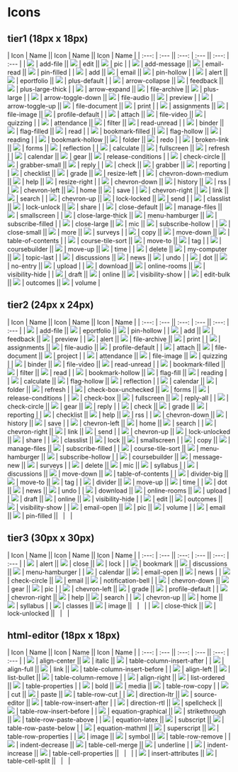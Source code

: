 # Icons

## tier1 (18px x 18px)

| Icon | Name || Icon | Name || Icon | Name |
| :---: | :--- || :---: | :--- || :---: | :--- |
| ![](https://cdn.rawgit.com/Brightspace/d2l-icons-ui/master/images/tier1/add-file.svg?raw=true) | add-file || ![](https://cdn.rawgit.com/Brightspace/d2l-icons-ui/master/images/tier1/edit.svg?raw=true) | edit || ![](https://cdn.rawgit.com/Brightspace/d2l-icons-ui/master/images/tier1/pic.svg?raw=true) | pic |
| ![](https://cdn.rawgit.com/Brightspace/d2l-icons-ui/master/images/tier1/add-message.svg?raw=true) | add-message || ![](https://cdn.rawgit.com/Brightspace/d2l-icons-ui/master/images/tier1/email-read.svg?raw=true) | email-read || ![](https://cdn.rawgit.com/Brightspace/d2l-icons-ui/master/images/tier1/pin-filled.svg?raw=true) | pin-filled |
| ![](https://cdn.rawgit.com/Brightspace/d2l-icons-ui/master/images/tier1/add.svg?raw=true) | add || ![](https://cdn.rawgit.com/Brightspace/d2l-icons-ui/master/images/tier1/email.svg?raw=true) | email || ![](https://cdn.rawgit.com/Brightspace/d2l-icons-ui/master/images/tier1/pin-hollow.svg?raw=true) | pin-hollow |
| ![](https://cdn.rawgit.com/Brightspace/d2l-icons-ui/master/images/tier1/alert.svg?raw=true) | alert || ![](https://cdn.rawgit.com/Brightspace/d2l-icons-ui/master/images/tier1/eportfolio.svg?raw=true) | eportfolio || ![](https://cdn.rawgit.com/Brightspace/d2l-icons-ui/master/images/tier1/plus-default.svg?raw=true) | plus-default |
| ![](https://cdn.rawgit.com/Brightspace/d2l-icons-ui/master/images/tier1/arrow-collapse.svg?raw=true) | arrow-collapse || ![](https://cdn.rawgit.com/Brightspace/d2l-icons-ui/master/images/tier1/feedback.svg?raw=true) | feedback || ![](https://cdn.rawgit.com/Brightspace/d2l-icons-ui/master/images/tier1/plus-large-thick.svg?raw=true) | plus-large-thick |
| ![](https://cdn.rawgit.com/Brightspace/d2l-icons-ui/master/images/tier1/arrow-expand.svg?raw=true) | arrow-expand || ![](https://cdn.rawgit.com/Brightspace/d2l-icons-ui/master/images/tier1/file-archive.svg?raw=true) | file-archive || ![](https://cdn.rawgit.com/Brightspace/d2l-icons-ui/master/images/tier1/plus-large.svg?raw=true) | plus-large |
| ![](https://cdn.rawgit.com/Brightspace/d2l-icons-ui/master/images/tier1/arrow-toggle-down.svg?raw=true) | arrow-toggle-down || ![](https://cdn.rawgit.com/Brightspace/d2l-icons-ui/master/images/tier1/file-audio.svg?raw=true) | file-audio || ![](https://cdn.rawgit.com/Brightspace/d2l-icons-ui/master/images/tier1/preview.svg?raw=true) | preview |
| ![](https://cdn.rawgit.com/Brightspace/d2l-icons-ui/master/images/tier1/arrow-toggle-up.svg?raw=true) | arrow-toggle-up || ![](https://cdn.rawgit.com/Brightspace/d2l-icons-ui/master/images/tier1/file-document.svg?raw=true) | file-document || ![](https://cdn.rawgit.com/Brightspace/d2l-icons-ui/master/images/tier1/print.svg?raw=true) | print |
| ![](https://cdn.rawgit.com/Brightspace/d2l-icons-ui/master/images/tier1/assignments.svg?raw=true) | assignments || ![](https://cdn.rawgit.com/Brightspace/d2l-icons-ui/master/images/tier1/file-image.svg?raw=true) | file-image || ![](https://cdn.rawgit.com/Brightspace/d2l-icons-ui/master/images/tier1/profile-default.svg?raw=true) | profile-default |
| ![](https://cdn.rawgit.com/Brightspace/d2l-icons-ui/master/images/tier1/attach.svg?raw=true) | attach || ![](https://cdn.rawgit.com/Brightspace/d2l-icons-ui/master/images/tier1/file-video.svg?raw=true) | file-video || ![](https://cdn.rawgit.com/Brightspace/d2l-icons-ui/master/images/tier1/quizzing.svg?raw=true) | quizzing |
| ![](https://cdn.rawgit.com/Brightspace/d2l-icons-ui/master/images/tier1/attendance.svg?raw=true) | attendance || ![](https://cdn.rawgit.com/Brightspace/d2l-icons-ui/master/images/tier1/filter.svg?raw=true) | filter || ![](https://cdn.rawgit.com/Brightspace/d2l-icons-ui/master/images/tier1/read-unread.svg?raw=true) | read-unread |
| ![](https://cdn.rawgit.com/Brightspace/d2l-icons-ui/master/images/tier1/binder.svg?raw=true) | binder || ![](https://cdn.rawgit.com/Brightspace/d2l-icons-ui/master/images/tier1/flag-filled.svg?raw=true) | flag-filled || ![](https://cdn.rawgit.com/Brightspace/d2l-icons-ui/master/images/tier1/read.svg?raw=true) | read |
| ![](https://cdn.rawgit.com/Brightspace/d2l-icons-ui/master/images/tier1/bookmark-filled.svg?raw=true) | bookmark-filled || ![](https://cdn.rawgit.com/Brightspace/d2l-icons-ui/master/images/tier1/flag-hollow.svg?raw=true) | flag-hollow || ![](https://cdn.rawgit.com/Brightspace/d2l-icons-ui/master/images/tier1/reading.svg?raw=true) | reading |
| ![](https://cdn.rawgit.com/Brightspace/d2l-icons-ui/master/images/tier1/bookmark-hollow.svg?raw=true) | bookmark-hollow || ![](https://cdn.rawgit.com/Brightspace/d2l-icons-ui/master/images/tier1/folder.svg?raw=true) | folder || ![](https://cdn.rawgit.com/Brightspace/d2l-icons-ui/master/images/tier1/redo.svg?raw=true) | redo |
| ![](https://cdn.rawgit.com/Brightspace/d2l-icons-ui/master/images/tier1/broken-link.svg?raw=true) | broken-link || ![](https://cdn.rawgit.com/Brightspace/d2l-icons-ui/master/images/tier1/forms.svg?raw=true) | forms || ![](https://cdn.rawgit.com/Brightspace/d2l-icons-ui/master/images/tier1/reflection.svg?raw=true) | reflection |
| ![](https://cdn.rawgit.com/Brightspace/d2l-icons-ui/master/images/tier1/calculate.svg?raw=true) | calculate || ![](https://cdn.rawgit.com/Brightspace/d2l-icons-ui/master/images/tier1/fullscreen.svg?raw=true) | fullscreen || ![](https://cdn.rawgit.com/Brightspace/d2l-icons-ui/master/images/tier1/refresh.svg?raw=true) | refresh |
| ![](https://cdn.rawgit.com/Brightspace/d2l-icons-ui/master/images/tier1/calendar.svg?raw=true) | calendar || ![](https://cdn.rawgit.com/Brightspace/d2l-icons-ui/master/images/tier1/gear.svg?raw=true) | gear || ![](https://cdn.rawgit.com/Brightspace/d2l-icons-ui/master/images/tier1/release-conditions.svg?raw=true) | release-conditions |
| ![](https://cdn.rawgit.com/Brightspace/d2l-icons-ui/master/images/tier1/check-circle.svg?raw=true) | check-circle || ![](https://cdn.rawgit.com/Brightspace/d2l-icons-ui/master/images/tier1/grabber-small.svg?raw=true) | grabber-small || ![](https://cdn.rawgit.com/Brightspace/d2l-icons-ui/master/images/tier1/reply.svg?raw=true) | reply |
| ![](https://cdn.rawgit.com/Brightspace/d2l-icons-ui/master/images/tier1/check.svg?raw=true) | check || ![](https://cdn.rawgit.com/Brightspace/d2l-icons-ui/master/images/tier1/grabber.svg?raw=true) | grabber || ![](https://cdn.rawgit.com/Brightspace/d2l-icons-ui/master/images/tier1/reporting.svg?raw=true) | reporting |
| ![](https://cdn.rawgit.com/Brightspace/d2l-icons-ui/master/images/tier1/checklist.svg?raw=true) | checklist || ![](https://cdn.rawgit.com/Brightspace/d2l-icons-ui/master/images/tier1/grade.svg?raw=true) | grade || ![](https://cdn.rawgit.com/Brightspace/d2l-icons-ui/master/images/tier1/resize-left.svg?raw=true) | resize-left |
| ![](https://cdn.rawgit.com/Brightspace/d2l-icons-ui/master/images/tier1/chevron-down-medium.svg?raw=true) | chevron-down-medium || ![](https://cdn.rawgit.com/Brightspace/d2l-icons-ui/master/images/tier1/help.svg?raw=true) | help || ![](https://cdn.rawgit.com/Brightspace/d2l-icons-ui/master/images/tier1/resize-right.svg?raw=true) | resize-right |
| ![](https://cdn.rawgit.com/Brightspace/d2l-icons-ui/master/images/tier1/chevron-down.svg?raw=true) | chevron-down || ![](https://cdn.rawgit.com/Brightspace/d2l-icons-ui/master/images/tier1/history.svg?raw=true) | history || ![](https://cdn.rawgit.com/Brightspace/d2l-icons-ui/master/images/tier1/rss.svg?raw=true) | rss |
| ![](https://cdn.rawgit.com/Brightspace/d2l-icons-ui/master/images/tier1/chevron-left.svg?raw=true) | chevron-left || ![](https://cdn.rawgit.com/Brightspace/d2l-icons-ui/master/images/tier1/home.svg?raw=true) | home || ![](https://cdn.rawgit.com/Brightspace/d2l-icons-ui/master/images/tier1/save.svg?raw=true) | save |
| ![](https://cdn.rawgit.com/Brightspace/d2l-icons-ui/master/images/tier1/chevron-right.svg?raw=true) | chevron-right || ![](https://cdn.rawgit.com/Brightspace/d2l-icons-ui/master/images/tier1/link.svg?raw=true) | link || ![](https://cdn.rawgit.com/Brightspace/d2l-icons-ui/master/images/tier1/search.svg?raw=true) | search |
| ![](https://cdn.rawgit.com/Brightspace/d2l-icons-ui/master/images/tier1/chevron-up.svg?raw=true) | chevron-up || ![](https://cdn.rawgit.com/Brightspace/d2l-icons-ui/master/images/tier1/lock-locked.svg?raw=true) | lock-locked || ![](https://cdn.rawgit.com/Brightspace/d2l-icons-ui/master/images/tier1/send.svg?raw=true) | send |
| ![](https://cdn.rawgit.com/Brightspace/d2l-icons-ui/master/images/tier1/classlist.svg?raw=true) | classlist || ![](https://cdn.rawgit.com/Brightspace/d2l-icons-ui/master/images/tier1/lock-unlock.svg?raw=true) | lock-unlock || ![](https://cdn.rawgit.com/Brightspace/d2l-icons-ui/master/images/tier1/share.svg?raw=true) | share |
| ![](https://cdn.rawgit.com/Brightspace/d2l-icons-ui/master/images/tier1/close-default.svg?raw=true) | close-default || ![](https://cdn.rawgit.com/Brightspace/d2l-icons-ui/master/images/tier1/manage-files.svg?raw=true) | manage-files || ![](https://cdn.rawgit.com/Brightspace/d2l-icons-ui/master/images/tier1/smallscreen.svg?raw=true) | smallscreen |
| ![](https://cdn.rawgit.com/Brightspace/d2l-icons-ui/master/images/tier1/close-large-thick.svg?raw=true) | close-large-thick || ![](https://cdn.rawgit.com/Brightspace/d2l-icons-ui/master/images/tier1/menu-hamburger.svg?raw=true) | menu-hamburger || ![](https://cdn.rawgit.com/Brightspace/d2l-icons-ui/master/images/tier1/subscribe-filled.svg?raw=true) | subscribe-filled |
| ![](https://cdn.rawgit.com/Brightspace/d2l-icons-ui/master/images/tier1/close-large.svg?raw=true) | close-large || ![](https://cdn.rawgit.com/Brightspace/d2l-icons-ui/master/images/tier1/mic.svg?raw=true) | mic || ![](https://cdn.rawgit.com/Brightspace/d2l-icons-ui/master/images/tier1/subscribe-hollow.svg?raw=true) | subscribe-hollow |
| ![](https://cdn.rawgit.com/Brightspace/d2l-icons-ui/master/images/tier1/close-small.svg?raw=true) | close-small || ![](https://cdn.rawgit.com/Brightspace/d2l-icons-ui/master/images/tier1/more.svg?raw=true) | more || ![](https://cdn.rawgit.com/Brightspace/d2l-icons-ui/master/images/tier1/surveys.svg?raw=true) | surveys |
| ![](https://cdn.rawgit.com/Brightspace/d2l-icons-ui/master/images/tier1/copy.svg?raw=true) | copy || ![](https://cdn.rawgit.com/Brightspace/d2l-icons-ui/master/images/tier1/move-down.svg?raw=true) | move-down || ![](https://cdn.rawgit.com/Brightspace/d2l-icons-ui/master/images/tier1/table-of-contents.svg?raw=true) | table-of-contents |
| ![](https://cdn.rawgit.com/Brightspace/d2l-icons-ui/master/images/tier1/course-tile-sort.svg?raw=true) | course-tile-sort || ![](https://cdn.rawgit.com/Brightspace/d2l-icons-ui/master/images/tier1/move-to.svg?raw=true) | move-to || ![](https://cdn.rawgit.com/Brightspace/d2l-icons-ui/master/images/tier1/tag.svg?raw=true) | tag |
| ![](https://cdn.rawgit.com/Brightspace/d2l-icons-ui/master/images/tier1/coursebuilder.svg?raw=true) | coursebuilder || ![](https://cdn.rawgit.com/Brightspace/d2l-icons-ui/master/images/tier1/move-up.svg?raw=true) | move-up || ![](https://cdn.rawgit.com/Brightspace/d2l-icons-ui/master/images/tier1/time.svg?raw=true) | time |
| ![](https://cdn.rawgit.com/Brightspace/d2l-icons-ui/master/images/tier1/delete.svg?raw=true) | delete || ![](https://cdn.rawgit.com/Brightspace/d2l-icons-ui/master/images/tier1/my-computer.svg?raw=true) | my-computer || ![](https://cdn.rawgit.com/Brightspace/d2l-icons-ui/master/images/tier1/topic-last.svg?raw=true) | topic-last |
| ![](https://cdn.rawgit.com/Brightspace/d2l-icons-ui/master/images/tier1/discussions.svg?raw=true) | discussions || ![](https://cdn.rawgit.com/Brightspace/d2l-icons-ui/master/images/tier1/news.svg?raw=true) | news || ![](https://cdn.rawgit.com/Brightspace/d2l-icons-ui/master/images/tier1/undo.svg?raw=true) | undo |
| ![](https://cdn.rawgit.com/Brightspace/d2l-icons-ui/master/images/tier1/dot.svg?raw=true) | dot || ![](https://cdn.rawgit.com/Brightspace/d2l-icons-ui/master/images/tier1/no-entry.svg?raw=true) | no-entry || ![](https://cdn.rawgit.com/Brightspace/d2l-icons-ui/master/images/tier1/upload.svg?raw=true) | upload |
| ![](https://cdn.rawgit.com/Brightspace/d2l-icons-ui/master/images/tier1/download.svg?raw=true) | download || ![](https://cdn.rawgit.com/Brightspace/d2l-icons-ui/master/images/tier1/online-rooms.svg?raw=true) | online-rooms || ![](https://cdn.rawgit.com/Brightspace/d2l-icons-ui/master/images/tier1/visibility-hide.svg?raw=true) | visibility-hide |
| ![](https://cdn.rawgit.com/Brightspace/d2l-icons-ui/master/images/tier1/draft.svg?raw=true) | draft || ![](https://cdn.rawgit.com/Brightspace/d2l-icons-ui/master/images/tier1/online.svg?raw=true) | online || ![](https://cdn.rawgit.com/Brightspace/d2l-icons-ui/master/images/tier1/visibility-show.svg?raw=true) | visibility-show |
| ![](https://cdn.rawgit.com/Brightspace/d2l-icons-ui/master/images/tier1/edit-bulk.svg?raw=true) | edit-bulk || ![](https://cdn.rawgit.com/Brightspace/d2l-icons-ui/master/images/tier1/outcomes.svg?raw=true) | outcomes || ![](https://cdn.rawgit.com/Brightspace/d2l-icons-ui/master/images/tier1/volume.svg?raw=true) | volume |

## tier2 (24px x 24px)

| Icon | Name || Icon | Name || Icon | Name |
| :---: | :--- || :---: | :--- || :---: | :--- |
| ![](https://cdn.rawgit.com/Brightspace/d2l-icons-ui/master/images/tier2/add-file.svg?raw=true) | add-file || ![](https://cdn.rawgit.com/Brightspace/d2l-icons-ui/master/images/tier2/eportfolio.svg?raw=true) | eportfolio || ![](https://cdn.rawgit.com/Brightspace/d2l-icons-ui/master/images/tier2/pin-hollow.svg?raw=true) | pin-hollow |
| ![](https://cdn.rawgit.com/Brightspace/d2l-icons-ui/master/images/tier2/add.svg?raw=true) | add || ![](https://cdn.rawgit.com/Brightspace/d2l-icons-ui/master/images/tier2/feedback.svg?raw=true) | feedback || ![](https://cdn.rawgit.com/Brightspace/d2l-icons-ui/master/images/tier2/preview.svg?raw=true) | preview |
| ![](https://cdn.rawgit.com/Brightspace/d2l-icons-ui/master/images/tier2/alert.svg?raw=true) | alert || ![](https://cdn.rawgit.com/Brightspace/d2l-icons-ui/master/images/tier2/file-archive.svg?raw=true) | file-archive || ![](https://cdn.rawgit.com/Brightspace/d2l-icons-ui/master/images/tier2/print.svg?raw=true) | print |
| ![](https://cdn.rawgit.com/Brightspace/d2l-icons-ui/master/images/tier2/assignments.svg?raw=true) | assignments || ![](https://cdn.rawgit.com/Brightspace/d2l-icons-ui/master/images/tier2/file-audio.svg?raw=true) | file-audio || ![](https://cdn.rawgit.com/Brightspace/d2l-icons-ui/master/images/tier2/profile-default.svg?raw=true) | profile-default |
| ![](https://cdn.rawgit.com/Brightspace/d2l-icons-ui/master/images/tier2/attach.svg?raw=true) | attach || ![](https://cdn.rawgit.com/Brightspace/d2l-icons-ui/master/images/tier2/file-document.svg?raw=true) | file-document || ![](https://cdn.rawgit.com/Brightspace/d2l-icons-ui/master/images/tier2/project.svg?raw=true) | project |
| ![](https://cdn.rawgit.com/Brightspace/d2l-icons-ui/master/images/tier2/attendance.svg?raw=true) | attendance || ![](https://cdn.rawgit.com/Brightspace/d2l-icons-ui/master/images/tier2/file-image.svg?raw=true) | file-image || ![](https://cdn.rawgit.com/Brightspace/d2l-icons-ui/master/images/tier2/quizzing.svg?raw=true) | quizzing |
| ![](https://cdn.rawgit.com/Brightspace/d2l-icons-ui/master/images/tier2/binder.svg?raw=true) | binder || ![](https://cdn.rawgit.com/Brightspace/d2l-icons-ui/master/images/tier2/file-video.svg?raw=true) | file-video || ![](https://cdn.rawgit.com/Brightspace/d2l-icons-ui/master/images/tier2/read-unread.svg?raw=true) | read-unread |
| ![](https://cdn.rawgit.com/Brightspace/d2l-icons-ui/master/images/tier2/bookmark-filled.svg?raw=true) | bookmark-filled || ![](https://cdn.rawgit.com/Brightspace/d2l-icons-ui/master/images/tier2/filter.svg?raw=true) | filter || ![](https://cdn.rawgit.com/Brightspace/d2l-icons-ui/master/images/tier2/read.svg?raw=true) | read |
| ![](https://cdn.rawgit.com/Brightspace/d2l-icons-ui/master/images/tier2/bookmark-hollow.svg?raw=true) | bookmark-hollow || ![](https://cdn.rawgit.com/Brightspace/d2l-icons-ui/master/images/tier2/flag-fill.svg?raw=true) | flag-fill || ![](https://cdn.rawgit.com/Brightspace/d2l-icons-ui/master/images/tier2/reading.svg?raw=true) | reading |
| ![](https://cdn.rawgit.com/Brightspace/d2l-icons-ui/master/images/tier2/calculate.svg?raw=true) | calculate || ![](https://cdn.rawgit.com/Brightspace/d2l-icons-ui/master/images/tier2/flag-hollow.svg?raw=true) | flag-hollow || ![](https://cdn.rawgit.com/Brightspace/d2l-icons-ui/master/images/tier2/reflection.svg?raw=true) | reflection |
| ![](https://cdn.rawgit.com/Brightspace/d2l-icons-ui/master/images/tier2/calendar.svg?raw=true) | calendar || ![](https://cdn.rawgit.com/Brightspace/d2l-icons-ui/master/images/tier2/folder.svg?raw=true) | folder || ![](https://cdn.rawgit.com/Brightspace/d2l-icons-ui/master/images/tier2/refresh.svg?raw=true) | refresh |
| ![](https://cdn.rawgit.com/Brightspace/d2l-icons-ui/master/images/tier2/check-box-unchecked.svg?raw=true) | check-box-unchecked || ![](https://cdn.rawgit.com/Brightspace/d2l-icons-ui/master/images/tier2/forms.svg?raw=true) | forms || ![](https://cdn.rawgit.com/Brightspace/d2l-icons-ui/master/images/tier2/release-conditions.svg?raw=true) | release-conditions |
| ![](https://cdn.rawgit.com/Brightspace/d2l-icons-ui/master/images/tier2/check-box.svg?raw=true) | check-box || ![](https://cdn.rawgit.com/Brightspace/d2l-icons-ui/master/images/tier2/fullscreen.svg?raw=true) | fullscreen || ![](https://cdn.rawgit.com/Brightspace/d2l-icons-ui/master/images/tier2/reply-all.svg?raw=true) | reply-all |
| ![](https://cdn.rawgit.com/Brightspace/d2l-icons-ui/master/images/tier2/check-circle.svg?raw=true) | check-circle || ![](https://cdn.rawgit.com/Brightspace/d2l-icons-ui/master/images/tier2/gear.svg?raw=true) | gear || ![](https://cdn.rawgit.com/Brightspace/d2l-icons-ui/master/images/tier2/reply.svg?raw=true) | reply |
| ![](https://cdn.rawgit.com/Brightspace/d2l-icons-ui/master/images/tier2/check.svg?raw=true) | check || ![](https://cdn.rawgit.com/Brightspace/d2l-icons-ui/master/images/tier2/grade.svg?raw=true) | grade || ![](https://cdn.rawgit.com/Brightspace/d2l-icons-ui/master/images/tier2/reporting.svg?raw=true) | reporting |
| ![](https://cdn.rawgit.com/Brightspace/d2l-icons-ui/master/images/tier2/checklist.svg?raw=true) | checklist || ![](https://cdn.rawgit.com/Brightspace/d2l-icons-ui/master/images/tier2/help.svg?raw=true) | help || ![](https://cdn.rawgit.com/Brightspace/d2l-icons-ui/master/images/tier2/rss.svg?raw=true) | rss |
| ![](https://cdn.rawgit.com/Brightspace/d2l-icons-ui/master/images/tier2/chevron-down.svg?raw=true) | chevron-down || ![](https://cdn.rawgit.com/Brightspace/d2l-icons-ui/master/images/tier2/history.svg?raw=true) | history || ![](https://cdn.rawgit.com/Brightspace/d2l-icons-ui/master/images/tier2/save.svg?raw=true) | save |
| ![](https://cdn.rawgit.com/Brightspace/d2l-icons-ui/master/images/tier2/chevron-left.svg?raw=true) | chevron-left || ![](https://cdn.rawgit.com/Brightspace/d2l-icons-ui/master/images/tier2/home.svg?raw=true) | home || ![](https://cdn.rawgit.com/Brightspace/d2l-icons-ui/master/images/tier2/search.svg?raw=true) | search |
| ![](https://cdn.rawgit.com/Brightspace/d2l-icons-ui/master/images/tier2/chevron-right.svg?raw=true) | chevron-right || ![](https://cdn.rawgit.com/Brightspace/d2l-icons-ui/master/images/tier2/link.svg?raw=true) | link || ![](https://cdn.rawgit.com/Brightspace/d2l-icons-ui/master/images/tier2/send.svg?raw=true) | send |
| ![](https://cdn.rawgit.com/Brightspace/d2l-icons-ui/master/images/tier2/chevron-up.svg?raw=true) | chevron-up || ![](https://cdn.rawgit.com/Brightspace/d2l-icons-ui/master/images/tier2/lock-unlocked.svg?raw=true) | lock-unlocked || ![](https://cdn.rawgit.com/Brightspace/d2l-icons-ui/master/images/tier2/share.svg?raw=true) | share |
| ![](https://cdn.rawgit.com/Brightspace/d2l-icons-ui/master/images/tier2/classlist.svg?raw=true) | classlist || ![](https://cdn.rawgit.com/Brightspace/d2l-icons-ui/master/images/tier2/lock.svg?raw=true) | lock || ![](https://cdn.rawgit.com/Brightspace/d2l-icons-ui/master/images/tier2/smallscreen.svg?raw=true) | smallscreen |
| ![](https://cdn.rawgit.com/Brightspace/d2l-icons-ui/master/images/tier2/copy.svg?raw=true) | copy || ![](https://cdn.rawgit.com/Brightspace/d2l-icons-ui/master/images/tier2/manage-files.svg?raw=true) | manage-files || ![](https://cdn.rawgit.com/Brightspace/d2l-icons-ui/master/images/tier2/subscribe-filled.svg?raw=true) | subscribe-filled |
| ![](https://cdn.rawgit.com/Brightspace/d2l-icons-ui/master/images/tier2/course-tile-sort.svg?raw=true) | course-tile-sort || ![](https://cdn.rawgit.com/Brightspace/d2l-icons-ui/master/images/tier2/menu-hamburger.svg?raw=true) | menu-hamburger || ![](https://cdn.rawgit.com/Brightspace/d2l-icons-ui/master/images/tier2/subscribe-hollow.svg?raw=true) | subscribe-hollow |
| ![](https://cdn.rawgit.com/Brightspace/d2l-icons-ui/master/images/tier2/coursebuilder.svg?raw=true) | coursebuilder || ![](https://cdn.rawgit.com/Brightspace/d2l-icons-ui/master/images/tier2/message-new.svg?raw=true) | message-new || ![](https://cdn.rawgit.com/Brightspace/d2l-icons-ui/master/images/tier2/surveys.svg?raw=true) | surveys |
| ![](https://cdn.rawgit.com/Brightspace/d2l-icons-ui/master/images/tier2/delete.svg?raw=true) | delete || ![](https://cdn.rawgit.com/Brightspace/d2l-icons-ui/master/images/tier2/mic.svg?raw=true) | mic || ![](https://cdn.rawgit.com/Brightspace/d2l-icons-ui/master/images/tier2/syllabus.svg?raw=true) | syllabus |
| ![](https://cdn.rawgit.com/Brightspace/d2l-icons-ui/master/images/tier2/discussions.svg?raw=true) | discussions || ![](https://cdn.rawgit.com/Brightspace/d2l-icons-ui/master/images/tier2/move-down.svg?raw=true) | move-down || ![](https://cdn.rawgit.com/Brightspace/d2l-icons-ui/master/images/tier2/table-of-contents.svg?raw=true) | table-of-contents |
| ![](https://cdn.rawgit.com/Brightspace/d2l-icons-ui/master/images/tier2/divider-big.svg?raw=true) | divider-big || ![](https://cdn.rawgit.com/Brightspace/d2l-icons-ui/master/images/tier2/move-to.svg?raw=true) | move-to || ![](https://cdn.rawgit.com/Brightspace/d2l-icons-ui/master/images/tier2/tag.svg?raw=true) | tag |
| ![](https://cdn.rawgit.com/Brightspace/d2l-icons-ui/master/images/tier2/divider.svg?raw=true) | divider || ![](https://cdn.rawgit.com/Brightspace/d2l-icons-ui/master/images/tier2/move-up.svg?raw=true) | move-up || ![](https://cdn.rawgit.com/Brightspace/d2l-icons-ui/master/images/tier2/time.svg?raw=true) | time |
| ![](https://cdn.rawgit.com/Brightspace/d2l-icons-ui/master/images/tier2/dot.svg?raw=true) | dot || ![](https://cdn.rawgit.com/Brightspace/d2l-icons-ui/master/images/tier2/news.svg?raw=true) | news || ![](https://cdn.rawgit.com/Brightspace/d2l-icons-ui/master/images/tier2/undo.svg?raw=true) | undo |
| ![](https://cdn.rawgit.com/Brightspace/d2l-icons-ui/master/images/tier2/download.svg?raw=true) | download || ![](https://cdn.rawgit.com/Brightspace/d2l-icons-ui/master/images/tier2/online-rooms.svg?raw=true) | online-rooms || ![](https://cdn.rawgit.com/Brightspace/d2l-icons-ui/master/images/tier2/upload.svg?raw=true) | upload |
| ![](https://cdn.rawgit.com/Brightspace/d2l-icons-ui/master/images/tier2/draft.svg?raw=true) | draft || ![](https://cdn.rawgit.com/Brightspace/d2l-icons-ui/master/images/tier2/online.svg?raw=true) | online || ![](https://cdn.rawgit.com/Brightspace/d2l-icons-ui/master/images/tier2/visibility-hide.svg?raw=true) | visibility-hide |
| ![](https://cdn.rawgit.com/Brightspace/d2l-icons-ui/master/images/tier2/edit.svg?raw=true) | edit || ![](https://cdn.rawgit.com/Brightspace/d2l-icons-ui/master/images/tier2/outcomes.svg?raw=true) | outcomes || ![](https://cdn.rawgit.com/Brightspace/d2l-icons-ui/master/images/tier2/visibility-show.svg?raw=true) | visibility-show |
| ![](https://cdn.rawgit.com/Brightspace/d2l-icons-ui/master/images/tier2/email-open.svg?raw=true) | email-open || ![](https://cdn.rawgit.com/Brightspace/d2l-icons-ui/master/images/tier2/pic.svg?raw=true) | pic || ![](https://cdn.rawgit.com/Brightspace/d2l-icons-ui/master/images/tier2/volume.svg?raw=true) | volume |
| ![](https://cdn.rawgit.com/Brightspace/d2l-icons-ui/master/images/tier2/email.svg?raw=true) | email || ![](https://cdn.rawgit.com/Brightspace/d2l-icons-ui/master/images/tier2/pin-filled.svg?raw=true) | pin-filled || &nbsp; | &nbsp; |

## tier3 (30px x 30px)

| Icon | Name || Icon | Name || Icon | Name |
| :---: | :--- || :---: | :--- || :---: | :--- |
| ![](https://cdn.rawgit.com/Brightspace/d2l-icons-ui/master/images/tier3/alert.svg?raw=true) | alert || ![](https://cdn.rawgit.com/Brightspace/d2l-icons-ui/master/images/tier3/close.svg?raw=true) | close || ![](https://cdn.rawgit.com/Brightspace/d2l-icons-ui/master/images/tier3/lock.svg?raw=true) | lock |
| ![](https://cdn.rawgit.com/Brightspace/d2l-icons-ui/master/images/tier3/bookmark.svg?raw=true) | bookmark || ![](https://cdn.rawgit.com/Brightspace/d2l-icons-ui/master/images/tier3/discussions.svg?raw=true) | discussions || ![](https://cdn.rawgit.com/Brightspace/d2l-icons-ui/master/images/tier3/menu-hamburger.svg?raw=true) | menu-hamburger |
| ![](https://cdn.rawgit.com/Brightspace/d2l-icons-ui/master/images/tier3/calendar.svg?raw=true) | calendar || ![](https://cdn.rawgit.com/Brightspace/d2l-icons-ui/master/images/tier3/email-open.svg?raw=true) | email-open || ![](https://cdn.rawgit.com/Brightspace/d2l-icons-ui/master/images/tier3/news.svg?raw=true) | news |
| ![](https://cdn.rawgit.com/Brightspace/d2l-icons-ui/master/images/tier3/check-circle.svg?raw=true) | check-circle || ![](https://cdn.rawgit.com/Brightspace/d2l-icons-ui/master/images/tier3/email.svg?raw=true) | email || ![](https://cdn.rawgit.com/Brightspace/d2l-icons-ui/master/images/tier3/notification-bell.svg?raw=true) | notification-bell |
| ![](https://cdn.rawgit.com/Brightspace/d2l-icons-ui/master/images/tier3/chevron-down.svg?raw=true) | chevron-down || ![](https://cdn.rawgit.com/Brightspace/d2l-icons-ui/master/images/tier3/gear.svg?raw=true) | gear || ![](https://cdn.rawgit.com/Brightspace/d2l-icons-ui/master/images/tier3/pic.svg?raw=true) | pic |
| ![](https://cdn.rawgit.com/Brightspace/d2l-icons-ui/master/images/tier3/chevron-left.svg?raw=true) | chevron-left || ![](https://cdn.rawgit.com/Brightspace/d2l-icons-ui/master/images/tier3/grade.svg?raw=true) | grade || ![](https://cdn.rawgit.com/Brightspace/d2l-icons-ui/master/images/tier3/profile-default.svg?raw=true) | profile-default |
| ![](https://cdn.rawgit.com/Brightspace/d2l-icons-ui/master/images/tier3/chevron-right.svg?raw=true) | chevron-right || ![](https://cdn.rawgit.com/Brightspace/d2l-icons-ui/master/images/tier3/help.svg?raw=true) | help || ![](https://cdn.rawgit.com/Brightspace/d2l-icons-ui/master/images/tier3/search.svg?raw=true) | search |
| ![](https://cdn.rawgit.com/Brightspace/d2l-icons-ui/master/images/tier3/chevron-up.svg?raw=true) | chevron-up || ![](https://cdn.rawgit.com/Brightspace/d2l-icons-ui/master/images/tier3/home.svg?raw=true) | home || ![](https://cdn.rawgit.com/Brightspace/d2l-icons-ui/master/images/tier3/syllabus.svg?raw=true) | syllabus |
| ![](https://cdn.rawgit.com/Brightspace/d2l-icons-ui/master/images/tier3/classes.svg?raw=true) | classes || ![](https://cdn.rawgit.com/Brightspace/d2l-icons-ui/master/images/tier3/image.svg?raw=true) | image || &nbsp; | &nbsp; |
| ![](https://cdn.rawgit.com/Brightspace/d2l-icons-ui/master/images/tier3/close-thick.svg?raw=true) | close-thick || ![](https://cdn.rawgit.com/Brightspace/d2l-icons-ui/master/images/tier3/lock-unlocked.svg?raw=true) | lock-unlocked || &nbsp; | &nbsp; |

## html-editor (18px x 18px)

| Icon | Name || Icon | Name || Icon | Name |
| :---: | :--- || :---: | :--- || :---: | :--- |
| ![](https://cdn.rawgit.com/Brightspace/d2l-icons-ui/master/images/html-editor/align-center.svg?raw=true) | align-center || ![](https://cdn.rawgit.com/Brightspace/d2l-icons-ui/master/images/html-editor/italic.svg?raw=true) | italic || ![](https://cdn.rawgit.com/Brightspace/d2l-icons-ui/master/images/html-editor/table-column-insert-after.svg?raw=true) | table-column-insert-after |
| ![](https://cdn.rawgit.com/Brightspace/d2l-icons-ui/master/images/html-editor/align-full.svg?raw=true) | align-full || ![](https://cdn.rawgit.com/Brightspace/d2l-icons-ui/master/images/html-editor/link.svg?raw=true) | link || ![](https://cdn.rawgit.com/Brightspace/d2l-icons-ui/master/images/html-editor/table-column-insert-before.svg?raw=true) | table-column-insert-before |
| ![](https://cdn.rawgit.com/Brightspace/d2l-icons-ui/master/images/html-editor/align-left.svg?raw=true) | align-left || ![](https://cdn.rawgit.com/Brightspace/d2l-icons-ui/master/images/html-editor/list-bullet.svg?raw=true) | list-bullet || ![](https://cdn.rawgit.com/Brightspace/d2l-icons-ui/master/images/html-editor/table-column-remove.svg?raw=true) | table-column-remove |
| ![](https://cdn.rawgit.com/Brightspace/d2l-icons-ui/master/images/html-editor/align-right.svg?raw=true) | align-right || ![](https://cdn.rawgit.com/Brightspace/d2l-icons-ui/master/images/html-editor/list-ordered.svg?raw=true) | list-ordered || ![](https://cdn.rawgit.com/Brightspace/d2l-icons-ui/master/images/html-editor/table-properties.svg?raw=true) | table-properties |
| ![](https://cdn.rawgit.com/Brightspace/d2l-icons-ui/master/images/html-editor/bold.svg?raw=true) | bold || ![](https://cdn.rawgit.com/Brightspace/d2l-icons-ui/master/images/html-editor/media.svg?raw=true) | media || ![](https://cdn.rawgit.com/Brightspace/d2l-icons-ui/master/images/html-editor/table-row-copy.svg?raw=true) | table-row-copy |
| ![](https://cdn.rawgit.com/Brightspace/d2l-icons-ui/master/images/html-editor/cut.svg?raw=true) | cut || ![](https://cdn.rawgit.com/Brightspace/d2l-icons-ui/master/images/html-editor/paste.svg?raw=true) | paste || ![](https://cdn.rawgit.com/Brightspace/d2l-icons-ui/master/images/html-editor/table-row-cut.svg?raw=true) | table-row-cut |
| ![](https://cdn.rawgit.com/Brightspace/d2l-icons-ui/master/images/html-editor/direction-ltr.svg?raw=true) | direction-ltr || ![](https://cdn.rawgit.com/Brightspace/d2l-icons-ui/master/images/html-editor/source-editor.svg?raw=true) | source-editor || ![](https://cdn.rawgit.com/Brightspace/d2l-icons-ui/master/images/html-editor/table-row-insert-after.svg?raw=true) | table-row-insert-after |
| ![](https://cdn.rawgit.com/Brightspace/d2l-icons-ui/master/images/html-editor/direction-rtl.svg?raw=true) | direction-rtl || ![](https://cdn.rawgit.com/Brightspace/d2l-icons-ui/master/images/html-editor/spellcheck.svg?raw=true) | spellcheck || ![](https://cdn.rawgit.com/Brightspace/d2l-icons-ui/master/images/html-editor/table-row-insert-before.svg?raw=true) | table-row-insert-before |
| ![](https://cdn.rawgit.com/Brightspace/d2l-icons-ui/master/images/html-editor/equation-graphical.svg?raw=true) | equation-graphical || ![](https://cdn.rawgit.com/Brightspace/d2l-icons-ui/master/images/html-editor/strikethrough.svg?raw=true) | strikethrough || ![](https://cdn.rawgit.com/Brightspace/d2l-icons-ui/master/images/html-editor/table-row-paste-above.svg?raw=true) | table-row-paste-above |
| ![](https://cdn.rawgit.com/Brightspace/d2l-icons-ui/master/images/html-editor/equation-latex.svg?raw=true) | equation-latex || ![](https://cdn.rawgit.com/Brightspace/d2l-icons-ui/master/images/html-editor/subscript.svg?raw=true) | subscript || ![](https://cdn.rawgit.com/Brightspace/d2l-icons-ui/master/images/html-editor/table-row-paste-below.svg?raw=true) | table-row-paste-below |
| ![](https://cdn.rawgit.com/Brightspace/d2l-icons-ui/master/images/html-editor/equation-mathml.svg?raw=true) | equation-mathml || ![](https://cdn.rawgit.com/Brightspace/d2l-icons-ui/master/images/html-editor/superscript.svg?raw=true) | superscript || ![](https://cdn.rawgit.com/Brightspace/d2l-icons-ui/master/images/html-editor/table-row-properties.svg?raw=true) | table-row-properties |
| ![](https://cdn.rawgit.com/Brightspace/d2l-icons-ui/master/images/html-editor/image.svg?raw=true) | image || ![](https://cdn.rawgit.com/Brightspace/d2l-icons-ui/master/images/html-editor/symbol.svg?raw=true) | symbol || ![](https://cdn.rawgit.com/Brightspace/d2l-icons-ui/master/images/html-editor/table-row-remove.svg?raw=true) | table-row-remove |
| ![](https://cdn.rawgit.com/Brightspace/d2l-icons-ui/master/images/html-editor/indent-decrease.svg?raw=true) | indent-decrease || ![](https://cdn.rawgit.com/Brightspace/d2l-icons-ui/master/images/html-editor/table-cell-merge.svg?raw=true) | table-cell-merge || ![](https://cdn.rawgit.com/Brightspace/d2l-icons-ui/master/images/html-editor/underline.svg?raw=true) | underline |
| ![](https://cdn.rawgit.com/Brightspace/d2l-icons-ui/master/images/html-editor/indent-increase.svg?raw=true) | indent-increase || ![](https://cdn.rawgit.com/Brightspace/d2l-icons-ui/master/images/html-editor/table-cell-properties.svg?raw=true) | table-cell-properties || &nbsp; | &nbsp; |
| ![](https://cdn.rawgit.com/Brightspace/d2l-icons-ui/master/images/html-editor/insert-attributes.svg?raw=true) | insert-attributes || ![](https://cdn.rawgit.com/Brightspace/d2l-icons-ui/master/images/html-editor/table-cell-split.svg?raw=true) | table-cell-split || &nbsp; | &nbsp; |

